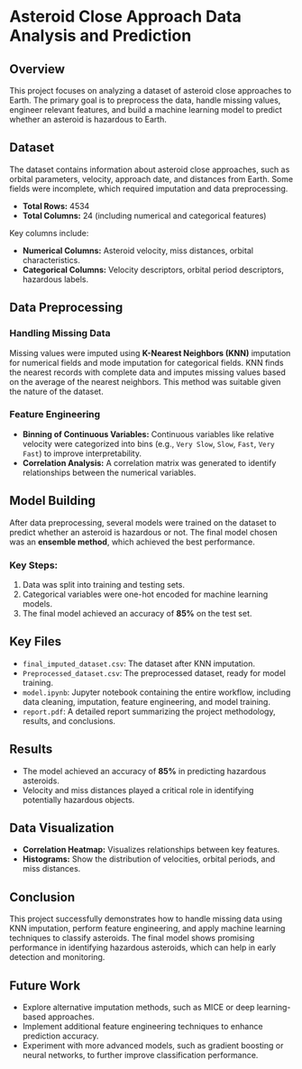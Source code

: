 # Asteroid Close Approach Data Analysis and Prediction

## Overview
This project focuses on analyzing a dataset of asteroid close approaches to Earth. The primary goal is to preprocess the data, handle missing values, engineer relevant features, and build a machine learning model to predict whether an asteroid is hazardous to Earth.

## Dataset
The dataset contains information about asteroid close approaches, such as orbital parameters, velocity, approach date, and distances from Earth. Some fields were incomplete, which required imputation and data preprocessing. 

- **Total Rows:** 4534
- **Total Columns:** 24 (including numerical and categorical features)

Key columns include:
- **Numerical Columns:** Asteroid velocity, miss distances, orbital characteristics.
- **Categorical Columns:** Velocity descriptors, orbital period descriptors, hazardous labels.

## Data Preprocessing
### Handling Missing Data
Missing values were imputed using **K-Nearest Neighbors (KNN)** imputation for numerical fields and mode imputation for categorical fields. KNN finds the nearest records with complete data and imputes missing values based on the average of the nearest neighbors. This method was suitable given the nature of the dataset.

### Feature Engineering
- **Binning of Continuous Variables:** Continuous variables like relative velocity were categorized into bins (e.g., `Very Slow`, `Slow`, `Fast`, `Very Fast`) to improve interpretability.
- **Correlation Analysis:** A correlation matrix was generated to identify relationships between the numerical variables.

## Model Building
After data preprocessing, several models were trained on the dataset to predict whether an asteroid is hazardous or not. The final model chosen was an **ensemble method**, which achieved the best performance.

### Key Steps:
1. Data was split into training and testing sets.
2. Categorical variables were one-hot encoded for machine learning models.
3. The final model achieved an accuracy of **85%** on the test set.

## Key Files
- `final_imputed_dataset.csv`: The dataset after KNN imputation.
- `Preprocessed_dataset.csv`: The preprocessed dataset, ready for model training.
- `model.ipynb`: Jupyter notebook containing the entire workflow, including data cleaning, imputation, feature engineering, and model training.
- `report.pdf`: A detailed report summarizing the project methodology, results, and conclusions.

## Results
- The model achieved an accuracy of **85%** in predicting hazardous asteroids.
- Velocity and miss distances played a critical role in identifying potentially hazardous objects.

## Data Visualization
- **Correlation Heatmap:** Visualizes relationships between key features.
- **Histograms:** Show the distribution of velocities, orbital periods, and miss distances.

## Conclusion
This project successfully demonstrates how to handle missing data using KNN imputation, perform feature engineering, and apply machine learning techniques to classify asteroids. The final model shows promising performance in identifying hazardous asteroids, which can help in early detection and monitoring.

## Future Work
- Explore alternative imputation methods, such as MICE or deep learning-based approaches.
- Implement additional feature engineering techniques to enhance prediction accuracy.
- Experiment with more advanced models, such as gradient boosting or neural networks, to further improve classification performance.

